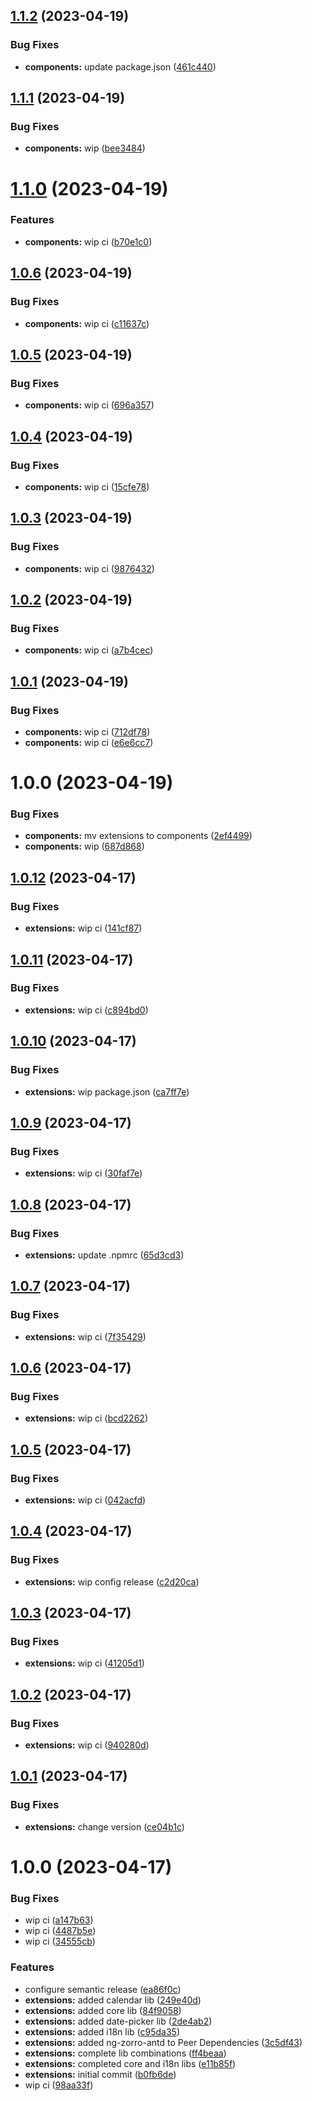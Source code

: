 ## [1.1.2](https://github.com/psychomet/ng-met-antd/compare/components-v1.1.1...components-v1.1.2) (2023-04-19)


### Bug Fixes

* **components:** update package.json ([461c440](https://github.com/psychomet/ng-met-antd/commit/461c44057e5ab808d00f6ec416d9d7fa988ca912))

## [1.1.1](https://github.com/psychomet/ng-met-antd/compare/components-v1.1.0...components-v1.1.1) (2023-04-19)

### Bug Fixes

- **components:** wip ([bee3484](https://github.com/psychomet/ng-met-antd/commit/bee348422ede1e7c6f8419a4de9a294a13c7a595))

# [1.1.0](https://github.com/psychomet/ng-met-antd/compare/components-v1.0.6...components-v1.1.0) (2023-04-19)

### Features

- **components:** wip ci ([b70e1c0](https://github.com/psychomet/ng-met-antd/commit/b70e1c07a9ea0ef94d16176aec1062cbab05d215))

## [1.0.6](https://github.com/psychomet/ng-met-antd/compare/components-v1.0.5...components-v1.0.6) (2023-04-19)

### Bug Fixes

- **components:** wip ci ([c11637c](https://github.com/psychomet/ng-met-antd/commit/c11637c5425ca503c31729820daa286bcd52f1e8))

## [1.0.5](https://github.com/psychomet/ng-met-antd/compare/components-v1.0.4...components-v1.0.5) (2023-04-19)

### Bug Fixes

- **components:** wip ci ([696a357](https://github.com/psychomet/ng-met-antd/commit/696a357e8be24c2e3c4feb3855c7b089082ecdf4))

## [1.0.4](https://github.com/NG-MET/ng-met-antd/compare/components-v1.0.3...components-v1.0.4) (2023-04-19)

### Bug Fixes

- **components:** wip ci ([15cfe78](https://github.com/NG-MET/ng-met-antd/commit/15cfe7840dfa98e757b162e9b125007d0a033790))

## [1.0.3](https://github.com/NG-MET/ng-met-antd/compare/components-v1.0.2...components-v1.0.3) (2023-04-19)

### Bug Fixes

- **components:** wip ci ([9876432](https://github.com/NG-MET/ng-met-antd/commit/98764321b0b2992985d3a6b70c2536d5b4507796))

## [1.0.2](https://github.com/NG-MET/ng-met-antd/compare/components-v1.0.1...components-v1.0.2) (2023-04-19)

### Bug Fixes

- **components:** wip ci ([a7b4cec](https://github.com/NG-MET/ng-met-antd/commit/a7b4cec14e924d42a1f56c6cbd17d252550e9d5c))

## [1.0.1](https://github.com/NG-MET/ng-met-antd/compare/components-v1.0.0...components-v1.0.1) (2023-04-19)

### Bug Fixes

- **components:** wip ci ([712df78](https://github.com/NG-MET/ng-met-antd/commit/712df7870ecf9205434970333e4bf45444ce260c))
- **components:** wip ci ([e6e6cc7](https://github.com/NG-MET/ng-met-antd/commit/e6e6cc7558052e022820018b652b9b74164b0523))

# 1.0.0 (2023-04-19)

### Bug Fixes

- **components:** mv extensions to components ([2ef4499](https://github.com/NG-MET/ng-met-antd/commit/2ef449997766bf707fd248c6f8b535457e1cf014))
- **components:** wip ([687d868](https://github.com/NG-MET/ng-met-antd/commit/687d868ead948cf7b6594c5fe56d7cc060ce50d6))

## [1.0.12](https://github.com/psychomet/ng-met-antd/compare/extensions-v1.0.11...extensions-v1.0.12) (2023-04-17)

### Bug Fixes

- **extensions:** wip ci ([141cf87](https://github.com/psychomet/ng-met-antd/commit/141cf87ac1d956db4dc9db119a96e8d1af204ae7))

## [1.0.11](https://github.com/psychomet/ng-met-antd/compare/extensions-v1.0.10...extensions-v1.0.11) (2023-04-17)

### Bug Fixes

- **extensions:** wip ci ([c894bd0](https://github.com/psychomet/ng-met-antd/commit/c894bd02de87d1a9963550658361c7b99bc92195))

## [1.0.10](https://github.com/psychomet/ng-met-antd/compare/extensions-v1.0.9...extensions-v1.0.10) (2023-04-17)

### Bug Fixes

- **extensions:** wip package.json ([ca7ff7e](https://github.com/psychomet/ng-met-antd/commit/ca7ff7e0dbfba3588e223ffa563066604b07d97c))

## [1.0.9](https://github.com/metden/ng-met-antd/compare/extensions-v1.0.8...extensions-v1.0.9) (2023-04-17)

### Bug Fixes

- **extensions:** wip ci ([30faf7e](https://github.com/metden/ng-met-antd/commit/30faf7e75e4694dcbf1429d0b0e930a7f29c505f))

## [1.0.8](https://github.com/metden/ng-met-antd/compare/extensions-v1.0.7...extensions-v1.0.8) (2023-04-17)

### Bug Fixes

- **extensions:** update .npmrc ([65d3cd3](https://github.com/metden/ng-met-antd/commit/65d3cd361481298d5fa3110c0db6c66fd4979eb9))

## [1.0.7](https://github.com/metden/ng-met-antd/compare/extensions-v1.0.6...extensions-v1.0.7) (2023-04-17)

### Bug Fixes

- **extensions:** wip ci ([7f35429](https://github.com/metden/ng-met-antd/commit/7f3542960d11f2584aae6d369d1f75cbb0afaff2))

## [1.0.6](https://github.com/metden/ng-met-antd/compare/extensions-v1.0.5...extensions-v1.0.6) (2023-04-17)

### Bug Fixes

- **extensions:** wip ci ([bcd2262](https://github.com/metden/ng-met-antd/commit/bcd2262ffb93a0586808de32cfe4741fb27f2f45))

## [1.0.5](https://github.com/metden/ng-met-antd/compare/extensions-v1.0.4...extensions-v1.0.5) (2023-04-17)

### Bug Fixes

- **extensions:** wip ci ([042acfd](https://github.com/metden/ng-met-antd/commit/042acfd6e2150094f84818c0868268d652d707a5))

## [1.0.4](https://github.com/metden/ng-met-antd/compare/extensions-v1.0.3...extensions-v1.0.4) (2023-04-17)

### Bug Fixes

- **extensions:** wip config release ([c2d20ca](https://github.com/metden/ng-met-antd/commit/c2d20caaf2251c50b9aa3c799dcbe1867d95c5a9))

## [1.0.3](https://github.com/metden/ng-met-antd/compare/extensions-v1.0.2...extensions-v1.0.3) (2023-04-17)

### Bug Fixes

- **extensions:** wip ci ([41205d1](https://github.com/metden/ng-met-antd/commit/41205d1aefdb40c4fb2a7484d844ce5081e3dfa6))

## [1.0.2](https://github.com/metden/ng-met-antd/compare/extensions-v1.0.1...extensions-v1.0.2) (2023-04-17)

### Bug Fixes

- **extensions:** wip ci ([940280d](https://github.com/metden/ng-met-antd/commit/940280d231c8cca6132a6eb71cfcd799b56a15f3))

## [1.0.1](https://github.com/metden/ng-met-antd/compare/extensions-v1.0.0...extensions-v1.0.1) (2023-04-17)

### Bug Fixes

- **extensions:** change version ([ce04b1c](https://github.com/metden/ng-met-antd/commit/ce04b1cfa1d8aefe4e0c869457a9e98a049c8676))

# 1.0.0 (2023-04-17)

### Bug Fixes

- wip ci ([a147b63](https://github.com/metden/ng-met-antd/commit/a147b63b4672cfc7e035ebfc8d6dd4cbc54a784f))
- wip ci ([4487b5e](https://github.com/metden/ng-met-antd/commit/4487b5ecb315275d2797b803f9596ebe7fab7474))
- wip ci ([34555cb](https://github.com/metden/ng-met-antd/commit/34555cbd6884aed4f40d8f714617b2578de03f6c))

### Features

- configure semantic release ([ea86f0c](https://github.com/metden/ng-met-antd/commit/ea86f0cf1fbfad43917fdb05fc4de9e7596223ad))
- **extensions:** added calendar lib ([249e40d](https://github.com/metden/ng-met-antd/commit/249e40d17ec2b9f10d2aacc7e042f217fb3ade59))
- **extensions:** added core lib ([84f9058](https://github.com/metden/ng-met-antd/commit/84f9058509c281681a23e56d6c1dd712ccf38d87))
- **extensions:** added date-picker lib ([2de4ab2](https://github.com/metden/ng-met-antd/commit/2de4ab265b164a3703eeca139eec0b240e166dd2))
- **extensions:** added i18n lib ([c95da35](https://github.com/metden/ng-met-antd/commit/c95da351e69c71ef8a1f7f0ced9c9cca8f6a1b77))
- **extensions:** added ng-zorro-antd to Peer Dependencies ([3c5df43](https://github.com/metden/ng-met-antd/commit/3c5df432d1a480c72e7af613d1db303a48ffb13a))
- **extensions:** complete lib combinations ([ff4beaa](https://github.com/metden/ng-met-antd/commit/ff4beaa22e9540ca67e838ea8c805b69150f8c6b))
- **extensions:** completed core and i18n libs ([e11b85f](https://github.com/metden/ng-met-antd/commit/e11b85f4e11fd5d1da63bab692a367d0df1eea66))
- **extensions:** initial commit ([b0fb6de](https://github.com/metden/ng-met-antd/commit/b0fb6de1401c1e7f1cf494ef1816bd529c065cbc))
- wip ci ([98aa33f](https://github.com/metden/ng-met-antd/commit/98aa33f346992d2b691a3de2e1efc4578dcc0f59))
